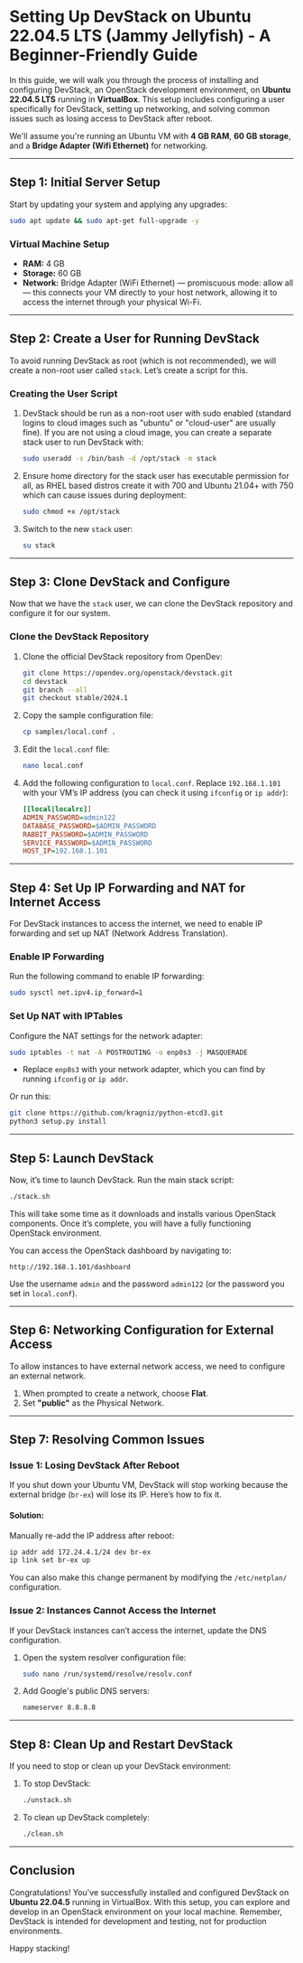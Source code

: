 # Setting Up DevStack on Ubuntu 22.04.5 LTS (Jammy Jellyfish) - A Beginner-Friendly Guide

In this guide, we will walk you through the process of installing and configuring DevStack, an OpenStack development environment, on **Ubuntu 22.04.5 LTS** running in **VirtualBox**. This setup includes configuring a user specifically for DevStack, setting up networking, and solving common issues such as losing access to DevStack after reboot. 

We'll assume you're running an Ubuntu VM with **4 GB RAM**, **60 GB storage**, and a **Bridge Adapter (Wifi Ethernet)** for networking.

---

## Step 1: Initial Server Setup

Start by updating your system and applying any upgrades:

```bash
sudo apt update && sudo apt-get full-upgrade -y
```

### Virtual Machine Setup

- **RAM:** 4 GB
- **Storage:** 60 GB
- **Network:** Bridge Adapter (WiFi Ethernet) — promiscuous mode: allow all — this connects your VM directly to your host network, allowing it to access the internet through your physical Wi-Fi.

---

## Step 2: Create a User for Running DevStack

To avoid running DevStack as root (which is not recommended), we will create a non-root user called `stack`. Let’s create a script for this.

### Creating the User Script

1. DevStack should be run as a non-root user with sudo enabled (standard logins to cloud images such as "ubuntu" or "cloud-user" are usually fine). If you are not using a cloud image, you can create a separate stack user to run DevStack with:

    ```bash
    sudo useradd -s /bin/bash -d /opt/stack -m stack
    ```

2. Ensure home directory for the stack user has executable permission for all, as RHEL based distros create it with 700 and Ubuntu 21.04+ with 750 which can cause issues during deployment:

    ```bash
    sudo chmod +x /opt/stack
    ```

3. Switch to the new `stack` user:

    ```bash
    su stack
    ```

---

## Step 3: Clone DevStack and Configure

Now that we have the `stack` user, we can clone the DevStack repository and configure it for our system.

### Clone the DevStack Repository

1. Clone the official DevStack repository from OpenDev:

    ```bash
    git clone https://opendev.org/openstack/devstack.git
    cd devstack
    git branch --all
    git checkout stable/2024.1
    ```

2. Copy the sample configuration file:

    ```bash
    cp samples/local.conf .
    ```

3. Edit the `local.conf` file:

    ```bash
    nano local.conf
    ```

4. Add the following configuration to `local.conf`. Replace `192.168.1.101` with your VM’s IP address (you can check it using `ifconfig` or `ip addr`):

    ```ini
    [[local|localrc]]
    ADMIN_PASSWORD=admin122
    DATABASE_PASSWORD=$ADMIN_PASSWORD
    RABBIT_PASSWORD=$ADMIN_PASSWORD
    SERVICE_PASSWORD=$ADMIN_PASSWORD
    HOST_IP=192.168.1.101
    ```

---

## Step 4: Set Up IP Forwarding and NAT for Internet Access

For DevStack instances to access the internet, we need to enable IP forwarding and set up NAT (Network Address Translation).

### Enable IP Forwarding

Run the following command to enable IP forwarding:

```bash
sudo sysctl net.ipv4.ip_forward=1
```

### Set Up NAT with IPTables

Configure the NAT settings for the network adapter:

```bash
sudo iptables -t nat -A POSTROUTING -o enp0s3 -j MASQUERADE
```

- Replace `enp0s3` with your network adapter, which you can find by running `ifconfig` or `ip addr`.

Or run this:
```bash
git clone https://github.com/kragniz/python-etcd3.git
python3 setup.py install
```

---

## Step 5: Launch DevStack

Now, it’s time to launch DevStack. Run the main stack script:

```bash
./stack.sh
```

This will take some time as it downloads and installs various OpenStack components. Once it’s complete, you will have a fully functioning OpenStack environment.

You can access the OpenStack dashboard by navigating to:

```
http://192.168.1.101/dashboard
```

Use the username `admin` and the password `admin122` (or the password you set in `local.conf`).

---

## Step 6: Networking Configuration for External Access

To allow instances to have external network access, we need to configure an external network.

1. When prompted to create a network, choose **Flat**.
2. Set **"public"** as the Physical Network.

---

## Step 7: Resolving Common Issues

### Issue 1: Losing DevStack After Reboot

If you shut down your Ubuntu VM, DevStack will stop working because the external bridge (`br-ex`) will lose its IP. Here’s how to fix it.

#### Solution:

Manually re-add the IP address after reboot:

```bash
ip addr add 172.24.4.1/24 dev br-ex
ip link set br-ex up
```

You can also make this change permanent by modifying the `/etc/netplan/` configuration.

### Issue 2: Instances Cannot Access the Internet

If your DevStack instances can’t access the internet, update the DNS configuration.

1. Open the system resolver configuration file:

    ```bash
    sudo nano /run/systemd/resolve/resolv.conf
    ```

2. Add Google's public DNS servers:

    ```bash
    nameserver 8.8.8.8
    ```

---

## Step 8: Clean Up and Restart DevStack

If you need to stop or clean up your DevStack environment:

1. To stop DevStack:

    ```bash
    ./unstack.sh
    ```

2. To clean up DevStack completely:

    ```bash
    ./clean.sh
    ```

---

## Conclusion

Congratulations! You've successfully installed and configured DevStack on **Ubuntu 22.04.5** running in VirtualBox. With this setup, you can explore and develop in an OpenStack environment on your local machine. Remember, DevStack is intended for development and testing, not for production environments.

Happy stacking!
